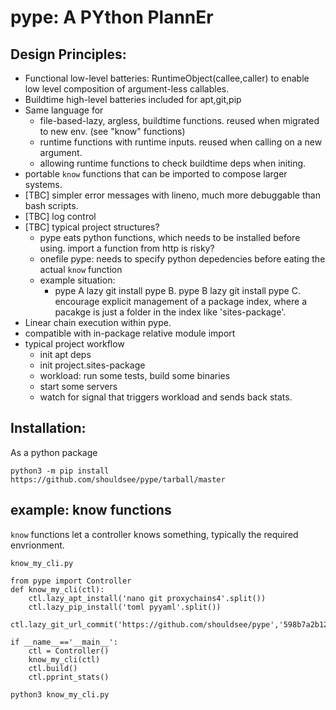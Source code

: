 # pype: A PYthon PlannEr


## Design Principles:

- Functional low-level batteries: RuntimeObject(callee,caller) to enable low level composition
of argument-less callables.
- Buildtime high-level batteries included for apt,git,pip
- Same language for 
   - file-based-lazy, argless, buildtime functions. reused when migrated to new env. (see "know" functions)
   - runtime functions with runtime inputs. reused when calling on a new argument.
   - allowing runtime functions to check buildtime deps when initing.
- portable `know` functions that can be imported to compose larger systems. 
- [TBC] simpler error messages with lineno, much more debuggable than bash scripts.
- [TBC] log control
- [TBC] typical project structures? 
    - pype eats python functions, which needs to be installed before using. import a function from http is risky?
    - onefile pype: needs to specify python depedencies before eating the actual `know` function
    - example situation: 
       - pype A lazy git install pype B. pype B lazy git install pype C. encourage explicit management of a package index,
       where a pacakge is just a folder in the index like 'sites-package'.
- Linear chain execution within pype.
- compatible with in-package relative module import 
- typical project workflow
    - init apt deps
    - init project.sites-package
    - workload: run some tests, build some binaries
    - start some servers
    - watch for signal that triggers workload and sends back stats.


## Installation:

As a python package

`python3 -m pip install https://github.com/shouldsee/pype/tarball/master`

## example: know functions

`know` functions let a controller knows something, typically the required envrionment.

`know_my_cli.py`

```python3
from pype import Controller
def know_my_cli(ctl):
    ctl.lazy_apt_install('nano git proxychains4'.split())
    ctl.lazy_pip_install('toml pyyaml'.split())
    ctl.lazy_git_url_commit('https://github.com/shouldsee/pype','598b7a2b1201d138260c22119afd7b4d5449fe97')
    
if __name__=='__main__':
    ctl = Controller()
    know_my_cli(ctl)
    ctl.build()
    ctl.pprint_stats()
```
 
`python3 know_my_cli.py`
